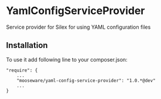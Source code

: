 # YamlConfigServiceProvider
Service provider for Silex for using YAML configuration files

Installation
--------------

To use it add following line to your composer.json:

    "require": {
        ...
        "mooseware/yaml-config-service-provider": "1.0.*@dev"
        ...
    }